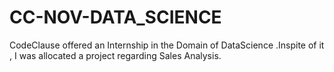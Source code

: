 # CC-NOV-DATA_SCIENCE
CodeClause offered an Internship in the Domain of DataScience .Inspite of it , I was allocated a project regarding Sales Analysis.
